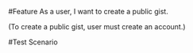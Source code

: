 #Feature
As a user, I want to create a public gist.

(To create a public gist, user must create an account.)

#Test Scenario
